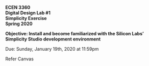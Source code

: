 **ECEN 3360**  
**Digital Design Lab #1**  
**Simplicity Exercise**  
**Spring 2020**  

**Objective:  Install and become familiarized with the Silicon Labs’ Simplicity Studio development environment**  

Due:  Sunday, January 19th, 2020 at 11:59pm

Refer Canvas